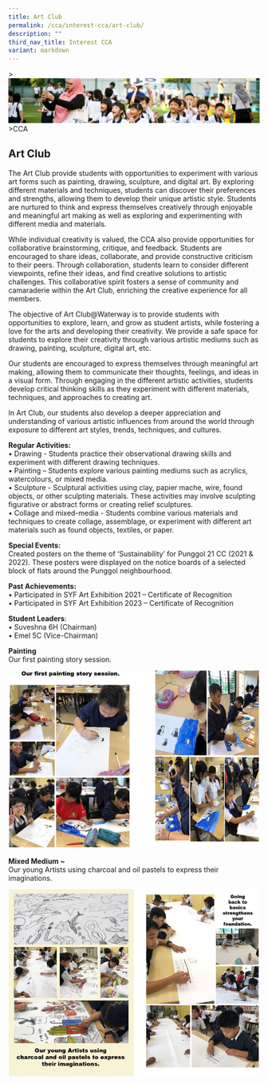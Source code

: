 ```yaml
---
title: Art Club
permalink: /cca/interest-cca/art-club/
description: ""
third_nav_title: Interest CCA
variant: markdown
---
```

&gt;![](/images/CCA/CCA_02.jpg)
&gt;CCA

## Art Club

The Art Club provide students with opportunities to experiment with various art forms such as painting, drawing, sculpture, and digital art. By exploring different materials and techniques, students can discover their preferences and strengths, allowing them to develop their unique artistic style. Students are nurtured to think and express themselves creatively through enjoyable and meaningful art making as well as exploring and experimenting with different media and materials. 

While individual creativity is valued, the CCA also provide opportunities for collaborative brainstorming, critique, and feedback. Students are encouraged to share ideas, collaborate, and provide constructive criticism to their peers. Through collaboration, students learn to consider different viewpoints, refine their ideas, and find creative solutions to artistic challenges. This collaborative spirit fosters a sense of community and camaraderie within the Art Club, enriching the creative experience for all members.

The objective of Art Club@Waterway is to provide students with opportunities to explore, learn, and grow as student artists, while fostering a love for the arts and developing their creativity. We provide a safe space for students to explore their creativity through various artistic mediums such as drawing, painting, sculpture, digital art, etc. 

Our students are encouraged to express themselves through meaningful art making, allowing them to communicate their thoughts, feelings, and ideas in a visual form. Through engaging in the different artistic activities, students develop critical thinking skills as they experiment with different materials, techniques, and approaches to creating art.

In Art Club, our students also develop a deeper appreciation and understanding of various artistic influences from around the world through exposure to different art styles, trends, techniques, and cultures.

**Regular Activities:**<br>
•	Drawing - Students practice their observational drawing skills and experiment with different drawing techniques. <br>
•	Painting – Students explore various painting mediums such as acrylics, watercolours, or mixed media. <br>
•	Sculpture - Sculptural activities using clay, papier mache, wire, found objects, or other sculpting materials. These activities may involve sculpting figurative or abstract forms or creating relief sculptures. <br>
•	Collage and mixed-media - Students combine various materials and techniques to create collage, assemblage, or experiment with different art materials such as found objects, textiles, or paper.

**Special Events:** <br>
Created posters on the theme of ‘Sustainability’ for Punggol 21 CC (2021 &amp; 2022). These posters were displayed on the notice boards of a selected block of flats around the Punggol neighbourhood.

**Past Achievements:** <br>
•	Participated in SYF Art Exhibition 2021 – Certificate of Recognition <br>
•	Participated in SYF Art Exhibition 2023 – Certificate of Recognition

**Student Leaders**: <br>
•	Suveshna 6H (Chairman) <br>
•	Emel 5C (Vice-Chairman)

**Painting**<br>
Our first painting story session.


![](/images/CCA/Art%20Club%201.jpg)


**Mixed Medium ~**<br>
Our young Artists using charcoal and oil pastels to express their imaginations.

![](/images/CCA/Art%20Club%202.jpg)